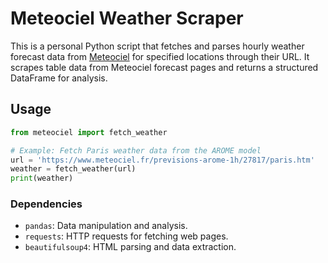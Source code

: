 # Meteociel Weather Scraper

This is a personal Python script that fetches and parses hourly weather forecast data from [Meteociel](https://www.meteociel.fr/) for specified locations through their URL. It scrapes table data from Meteociel forecast pages and returns a structured DataFrame for analysis.


## Usage

```python
from meteociel import fetch_weather

# Example: Fetch Paris weather data from the AROME model
url = 'https://www.meteociel.fr/previsions-arome-1h/27817/paris.htm'
weather = fetch_weather(url)
print(weather)
```


### Dependencies

- `pandas`: Data manipulation and analysis.
- `requests`: HTTP requests for fetching web pages.
- `beautifulsoup4`: HTML parsing and data extraction.
